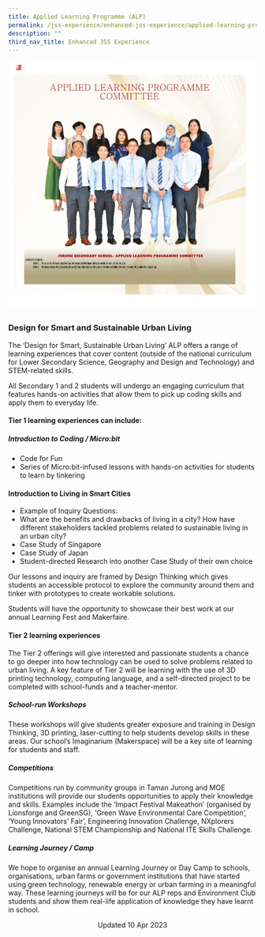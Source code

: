 ```yaml
---
title: Applied Learning Programme (ALP)
permalink: /jss-experience/enhanced-jss-experience/applied-learning-programme-alp/
description: ""
third_nav_title: Enhanced JSS Experience
---
```

![Applied Learning Programme Committee 2023](/images/staff15.jpg)

### Design for Smart and Sustainable Urban Living 

The ‘Design for Smart, Sustainable Urban Living’ ALP offers a range of learning experiences that cover content (outside of the national curriculum for Lower Secondary Science, Geography and Design and Technology) and STEM-related skills. <br>

All Secondary 1 and 2 students will undergo an engaging curriculum that features hands-on activities that allow them to pick up coding skills and apply them to everyday life. 

#### Tier 1 learning experiences can include: 

##### Introduction to Coding / Micro:bit <br>
* Code for Fun <br>
* Series of Micro:bit-infused lessons with hands-on activities for students to learn by tinkering

#### Introduction to Living in Smart Cities
* Example of Inquiry Questions: <br>
* What are the benefits and drawbacks of living in a city? How have different stakeholders tackled problems related to sustainable living in an urban city?   <br>
* Case Study of Singapore <br>
* Case Study of Japan <br>
* Student-directed Research into another Case Study of their own choice 

Our lessons and inquiry are framed by Design Thinking which gives students an accessible protocol to explore the community around them and tinker with prototypes to create workable solutions.

Students will have the opportunity to showcase their best work at our annual Learning Fest and Makerfaire.

#### Tier 2 learning experiences <br>
The Tier 2 offerings will give interested and passionate students a chance to go deeper into how technology can be used to solve problems related to urban living. A key feature of Tier 2 will be learning with the use of 3D printing technology, computing language, and a self-directed project to be completed with school-funds and a teacher-mentor.

##### School-run Workshops 
These workshops will give students greater exposure and training in Design Thinking, 3D printing, laser-cutting to help students develop skills in these areas. Our school’s Imaginarium (Makerspace) will be a key site of learning for students and staff.

##### Competitions
Competitions run by community groups in Taman Jurong and MOE institutions will provide our students opportunities to apply their knowledge and skills. Examples include the ‘Impact Festival Makeathon’ (organised by Lionsforge and GreenSG), ‘Green Wave Environmental Care Competition’, ‘Young Innovators’ Fair’, Engineering Innovation Challenge, NXplorers Challenge, National STEM Championship and National ITE Skills Challenge. 

##### Learning Journey / Camp
We hope to organise an annual Learning Journey or Day Camp to schools, organisations, urban farms or government institutions that have started using green technology, renewable energy or urban farming in a meaningful way. These learning journeys will be for our ALP reps and Environment Club students and show them real-life application of knowledge they have learnt in school.

<center> Updated 10 Apr 2023 </center>